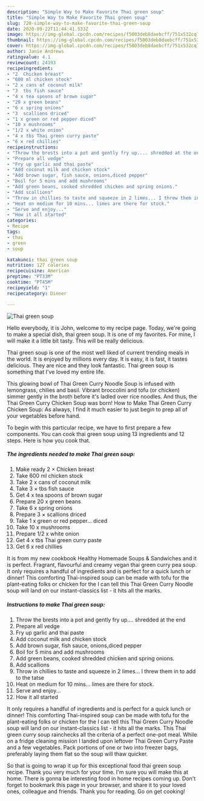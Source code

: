```yaml
---
description: "Simple Way to Make Favorite Thai green soup"
title: "Simple Way to Make Favorite Thai green soup"
slug: 720-simple-way-to-make-favorite-thai-green-soup
date: 2020-09-22T11:44:41.533Z
image: https://img-global.cpcdn.com/recipes/f5003deb8daebcff/751x532cq70/thai-green-soup-recipe-main-photo.jpg
thumbnail: https://img-global.cpcdn.com/recipes/f5003deb8daebcff/751x532cq70/thai-green-soup-recipe-main-photo.jpg
cover: https://img-global.cpcdn.com/recipes/f5003deb8daebcff/751x532cq70/thai-green-soup-recipe-main-photo.jpg
author: Janie Andrews
ratingvalue: 4.1
reviewcount: 24193
recipeingredient:
- "2  Chicken breast"
- "600 ml chicken stock"
- "2 x cans of coconut milk"
- "3  tbs fish sauce"
- "4 x tea spoons of brown sugar"
- "20 x green beans"
- "6 x spring onions"
- "3  scallions driced"
- "1 x green or red pepper diced"
- "10 x mushrooms"
- "1/2 x white onion"
- "4 x tbs Thai green curry paste"
- "6 x red chillies"
recipeinstructions:
- "Throw the brests into a pot and gently fry up.... shredded at the end"
- "Prepare all vedge"
- "Fry up garlic and thai paste"
- "Add coconut milk and chicken stock"
- "Add brown sugar, fish sauce, onions,diced pepper"
- "Boil for 5 mins and add mushrooms"
- "Add green beans, cooked shredded chicken and spring onions."
- "Add scallions"
- "Throw in chillies to taste and squeeze in 2 limes... I threw them in to add to the tatse"
- "Heat on medium for 10 mins... limes are there for stock."
- "Serve and enjoy..."
- "How it all started"
categories:
- Recipe
tags:
- thai
- green
- soup

katakunci: thai green soup 
nutrition: 127 calories
recipecuisine: American
preptime: "PT33M"
cooktime: "PT45M"
recipeyield: "1"
recipecategory: Dinner

---
```



![Thai green soup](https://img-global.cpcdn.com/recipes/f5003deb8daebcff/751x532cq70/thai-green-soup-recipe-main-photo.jpg)

Hello everybody, it is John, welcome to my recipe page. Today, we're going to make a special dish, thai green soup. It is one of my favorites. For mine, I will make it a little bit tasty. This will be really delicious.

Thai green soup is one of the most well liked of current trending meals in the world. It is enjoyed by millions every day. It is easy, it is fast, it tastes delicious. They are nice and they look fantastic. Thai green soup is something that I've loved my entire life.

This glowing bowl of Thai Green Curry Noodle Soup is infused with lemongrass, chilies and basil. Vibrant broccolini and tofu (or chicken) simmer gently in the broth before it&#39;s ladled over rice noodles. And thus, the Thai Green Curry Chicken Soup was born! How to Make Thai Green Curry Chicken Soup: As always, I find it much easier to just begin to prep all of your vegetables before hand.


To begin with this particular recipe, we have to first prepare a few components. You can cook thai green soup using 13 ingredients and 12 steps. Here is how you cook that.

<!--inarticleads1-->

##### The ingredients needed to make Thai green soup:

1. Make ready 2 × Chicken breast
1. Take 600 ml chicken stock
1. Take 2 x cans of coconut milk
1. Take 3 × tbs fish sauce
1. Get 4 x tea spoons of brown sugar
1. Prepare 20 x green beans
1. Take 6 x spring onions
1. Prepare 3 × scallions driced
1. Take 1 x green or red pepper... diced
1. Take 10 x mushrooms
1. Prepare 1/2 x white onion
1. Get 4 x tbs Thai green curry paste
1. Get 6 x red chillies


It is from my new cookbook Healthy Homemade Soups &amp; Sandwiches and it is perfect. Fragrant, flavourful and creamy vegan thai green curry pea soup. It only requires a handful of ingredients and is perfect for a quick lunch or dinner! This comforting Thai-inspired soup can be made with tofu for the plant-eating folks or chicken for the I can tell this Thai Green Curry Noodle soup will land on our instant-classics list - it hits all the marks. 

<!--inarticleads2-->

##### Instructions to make Thai green soup:

1. Throw the brests into a pot and gently fry up.... shredded at the end
1. Prepare all vedge
1. Fry up garlic and thai paste
1. Add coconut milk and chicken stock
1. Add brown sugar, fish sauce, onions,diced pepper
1. Boil for 5 mins and add mushrooms
1. Add green beans, cooked shredded chicken and spring onions.
1. Add scallions
1. Throw in chillies to taste and squeeze in 2 limes... I threw them in to add to the tatse
1. Heat on medium for 10 mins... limes are there for stock.
1. Serve and enjoy...
1. How it all started


It only requires a handful of ingredients and is perfect for a quick lunch or dinner! This comforting Thai-inspired soup can be made with tofu for the plant-eating folks or chicken for the I can tell this Thai Green Curry Noodle soup will land on our instant-classics list - it hits all the marks. This Thai green curry soup rainchecks all the criteria of a perfect one-pot meal. While on a fridge cleaning mission I landed upon leftover Thai Green Curry Paste and a few vegetables. Pack portions of one or two into freezer bags, preferably laying them flat so the soup will thaw quicker. 

So that is going to wrap it up for this exceptional food thai green soup recipe. Thank you very much for your time. I'm sure you will make this at home. There is gonna be interesting food in home recipes coming up. Don't forget to bookmark this page in your browser, and share it to your loved ones, colleague and friends. Thank you for reading. Go on get cooking!

